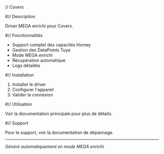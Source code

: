 // Covers

#// Description

Driver MEGA enrichi pour Covers.

#// Fonctionnalités

- Support complet des capacités Homey
- Gestion des DataPoints Tuya
- Mode MEGA enrichi
- Récupération automatique
- Logs détaillés

#// Installation

1. Installer le driver
2. Configurer l'appareil
3. Valider la connexion

#// Utilisation

Voir la documentation principale pour plus de détails.

#// Support

Pour le support, voir la documentation de dépannage.

---
*Généré automatiquement en mode MEGA enrichi*
